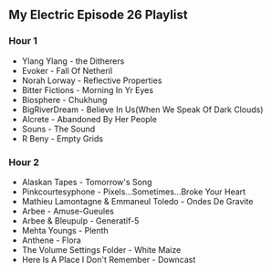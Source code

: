 ## My Electric Episode 26 Playlist

### Hour 1
* Ylang Ylang - the Ditherers
* Evoker - Fall Of Netheril
* Norah Lorway - Reflective Properties
* Bitter Fictions - Morning In Yr Eyes
* Biosphere - Chukhung
* BigRiverDream - Believe In Us(When We Speak Of Dark Clouds)
* Alcrete - Abandoned By Her People
* Souns - The Sound
* R Beny - Empty Grids


### Hour 2
* Alaskan Tapes - Tomorrow's Song
* Pinkcourtesyphone - Pixels...Sometimes...Broke Your Heart
* Mathieu Lamontagne & Emmaneul Toledo - Ondes De Gravite
* Arbee - Amuse-Gueules
* Arbee & Bleupulp - Generatif-5
* Mehta Youngs - Plenth
* Anthene - Flora
* The Volume Settings Folder - White Maize
* Here Is A Place I Don't Remember - Downcast